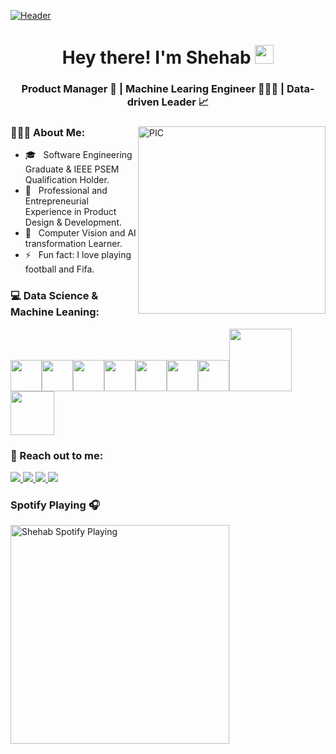 [![Header](https://i.imgur.com/ajdDixn.png "Header")](https://www.linkedin.com/in/shehab-beram/)
<h1 align="center">Hey there! I'm Shehab <span><img src="https://raw.githubusercontent.com/MartinHeinz/MartinHeinz/master/wave.gif" width="30px"></span></h1>
<h3 align="center"> Product Manager 🚀 | Machine Learing Engineer 👨🏻‍💻 | Data-driven Leader 📈</h3>
<div>
<img src="https://i.imgur.com/hx2kQNq.jpg" width = "300px" align="right" alt="PIC" height="300px"/>
<div align="left"> 
  <h3> 👨🏻‍💻 About Me: </h3>
  
  - 🎓 &nbsp; Software Engineering Graduate & IEEE PSEM Qualification Holder.
  - 💼 &nbsp; Professional and Entrepreneurial Experience in Product Design & Development. 
  - 🤖 &nbsp; Computer Vision and AI transformation Learner.
  - ⚡ &nbsp; Fun fact: I love playing football and Fifa.  
</div> 
</div>

<div>
  <h3> 💻 Data Science & Machine Leaning:</h3>
  <p>
   <img src="https://media.giphy.com/media/3rCcV6sC1o2GY/giphy.gif" width="50"><img src="https://media3.giphy.com/media/ln7z2eWriiQAllfVcn/200w.webp" width="50"><img src="https://i.giphy.com/media/LMt9638dO8dftAjtco/200.webp"   width="50"><img src="https://i.giphy.com/media/eNAsjO55tPbgaor7ma/200w.webp" width="50"><img src="https://i.giphy.com/media/IdyAQJVN2kVPNUrojM/200.webp" width="50"><img src="https://media3.giphy.com/media/kdFc8fubgS31b8DsVu/giphy.webp" width="50"><img src="https://media.giphy.com/media/SU2ic3wTfuC6JhD1lA/giphy.gif" width="50"><img src="https://media.giphy.com/media/kH1DBkPNyZPOk0BxrM/giphy.gif" width="100"><img src="https://media.giphy.com/media/SsCYf6DRFJrOpP0IoM/giphy.gif" width="70">
  <p>
</div> 

<div>
  <h3> 🔗 Reach out to me:</h3>
   <a href="mailto:Shehab.beram@hotmail.com">
  <img src="https://img.shields.io/badge/Microsoft_Outlook-0078D4?style=for-the-badge&logo=microsoft-outlook&logoColor=white"/>
   </a>
  <a href="https://www.linkedin.com/in/shehab-beram/" target="_blank">
  <img src="https://img.shields.io/badge/LinkedIn-0077B5?style=for-the-badge&logo=linkedin&logoColor=white"/>
   </a>
    <a href="https://www.kaggle.com/shehabberam" target="_blank">
  <img src="https://img.shields.io/badge/Kaggle-20BEFF?style=for-the-badge&logo=Kaggle&logoColor=white"/>
   </a>
    <a href="https://www.quora.com/profile/Shehab-Beram" target="_blank">
  <img src="https://img.shields.io/badge/Quora-%23B92B27.svg?&style=for-the-badge&logo=Quora&logoColor=white"/>
   </a> 
</div> 

### Spotify Playing 🎧

[<img src="zg80ln4vmsc4kux6r4z4sz75c.vercel.app/api/spotify" alt="Shehab Spotify Playing" width="350" />](https://open.spotify.com/user/zg80ln4vmsc4kux6r4z4sz75c)
